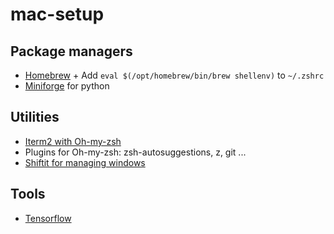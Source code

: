 # mac-setup

## Package managers
* [Homebrew](https://brew.sh/) + Add `eval $(/opt/homebrew/bin/brew shellenv)` to `~/.zshrc`
* [Miniforge](./miniforge/conda.md) for python

## Utilities
* [Iterm2 with Oh-my-zsh](https://medium.com/ayuth/iterm2-zsh-oh-my-zsh-the-most-power-full-of-terminal-on-macos-bdb2823fb04c)
* Plugins for Oh-my-zsh: zsh-autosuggestions, z, git ...
* [Shiftit for managing windows](https://github.com/fikovnik/ShiftIt)

## Tools
* [Tensorflow](./m1/tensorflow_metal.md)
